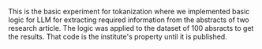 This is the basic experiment for tokanization where we implemented basic logic for LLM for extracting required information from the abstracts of two research article. The logic was applied to the dataset of 100 absracts to get the results. That code is the institute's property until it is published.
